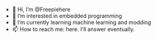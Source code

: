 - 👋 Hi, I’m @Freepiehere
- 👀 I’m interested in embedded programming
- 🌱 I’m currently learning machine learning and modding
- 📫 How to reach me: here. I'll answer eventually.

<!---
Freepiehere/Freepiehere is a ✨ special ✨ repository because its `README.md` (this file) appears on your GitHub profile.
You can click the Preview link to take a look at your changes.
--->
